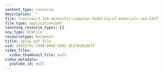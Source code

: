 ```yaml
---
content_type: resource
description: ''
file: /courses/3-320-atomistic-computer-modeling-of-materials-sma-5107-spring-2005/265337dc75998942dd01d51fbc6c6e7f_yYAHcATzuno.pdf
file_type: application/pdf
learning_resource_types: []
ocw_type: OCWFile
resourcetype: Document
title: 3play pdf file
uid: 265337dc-7599-8942-dd01-d51fbc6c6e7f
video_files:
  video_thumbnail_file: null
video_metadata:
  youtube_id: null
---
```

